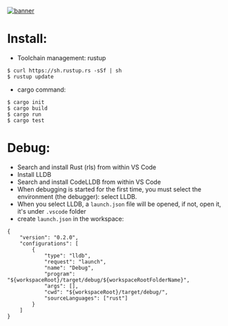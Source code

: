 [![banner](https://raw.githubusercontent.com/oceanprotocol/art/master/github/repo-banner%402x.png)](https://oceanprotocol.com)

# Install:

- Toolchain management: rustup

```
$ curl https://sh.rustup.rs -sSf | sh
$ rustup update
```

- cargo command:

```
$ cargo init
$ cargo build
$ cargo run
$ cargo test
```


# Debug:

- Search and install Rust (rls) from within VS Code
- Install LLDB
- Search and install CodeLLDB from within VS Code
- When debugging is started for the first time, you must select the environment (the debugger): select LLDB.
- When you select LLDB, a `launch.json` file will be opened, if not, open it, it's under `.vscode` folder
- create `launch.json` in the workspace:

```
{
    "version": "0.2.0",
    "configurations": [
        {
            "type": "lldb",
            "request": "launch",
            "name": "Debug",
            "program": "${workspaceRoot}/target/debug/${workspaceRootFolderName}",
            "args": [],
            "cwd": "${workspaceRoot}/target/debug/",
            "sourceLanguages": ["rust"]
        }
    ]
}
```